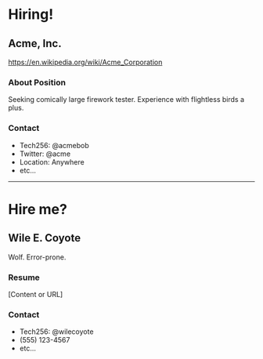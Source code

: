 # Hiring!

## Acme, Inc.
https://en.wikipedia.org/wiki/Acme_Corporation

### About Position
Seeking comically large firework tester. Experience with flightless birds a plus.

### Contact
- Tech256: @acmebob
- Twitter: @acme
- Location: Anywhere
- etc...

---

# Hire me?

## Wile E. Coyote
Wolf. Error-prone.

### Resume
[Content or URL]

### Contact
- Tech256: @wilecoyote
- (555) 123-4567
- etc...
